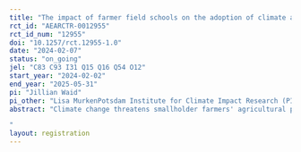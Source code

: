 ```yaml
---
title: "The impact of farmer field schools on the adoption of climate adaptation measures (AgrImpact)"
rct_id: "AEARCTR-0012955"
rct_id_num: "12955"
doi: "10.1257/rct.12955-1.0"
date: "2024-02-07"
status: "on_going"
jel: "C83 C93 I31 Q15 Q16 Q54 O12"
start_year: "2024-02-02"
end_year: "2025-05-31"
pi: "Jillian Waid"
pi_other: "Lisa MurkenPotsdam Institute for Climate Impact Research (PIK); Chiara Sophia WeituschatPotsdam Institute for Climate Impact Research (PIK); Giula MalevoltiPotsdam Institute for Climate Impact Research (PIK); Laingo RasolofoCentre National de Recherche Appliquée au Développement Rural FOFIFA/CENRADERU; Mamy RazhanitraCentre National de Recherche Appliquée au Développement Rural FOFIFA/CENRADERU; Christoph GornottPotsdam Institute for Climate Impact Research (PIK)"
abstract: "Climate change threatens smallholder farmers' agricultural production and food security in the Global South, and agroecological practices are a promising adaptation strategy. AgrImpact aims to determine the effectiveness of farmer field schools in supporting farmers to apply agroecological practices in the short term, using a randomized controlled trial (RCT). The initiative will conduct an RCT of the GIZ project PrAda II, using farmer field schools to support adopting these practices. The FFS target five value chains: pepper, cloves, honey, coffee, and vanilla. Farmers will be randomly assigned to a treatment or control condition in each area, and a sub-sample of these farmers will be surveyed both before and after the intervention. The results will be used to evaluate the suitability of farmer field schools in supporting farmers to adopt these more complex practices, as well as indicating short-term barriers,  providing a scientific basis for decision-making on interventions to support the adoption of agroecological practices.
"
layout: registration
---
```


